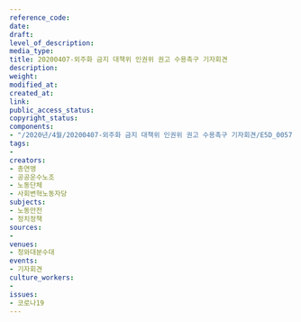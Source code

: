 ```yaml
---
reference_code: 
date: 
draft: 
level_of_description: 
media_type: 
title: 20200407-외주화 금지 대책위 인권위 권고 수용촉구 기자회견
description: 
weight: 
modified_at: 
created_at: 
link: 
public_access_status: 
copyright_status: 
components:
- "/2020년/4월/20200407-외주화 금지 대책위 인권위 권고 수용촉구 기자회견/E5D_0057.jpg"
tags:
- 
creators:
- 총연맹
- 공공운수노조
- 노동단체
- 사회변혁노동자당
subjects:
- 노동안전
- 정치정책
sources:
- 
venues:
- 청와대분수대
events:
- 기자회견
culture_workers:
- 
issues:
- 코로나19
---
```

